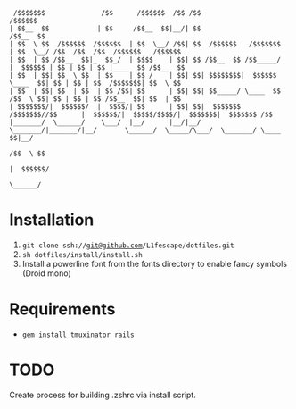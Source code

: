 ```
 /$$$$$$$              /$$      /$$$$$$  /$$ /$$                               /$$$$$$                                       
| $$__  $$            | $$     /$$__  $$|__/| $$                              /$$__  $$                                      
| $$  \ $$  /$$$$$$  /$$$$$$  | $$  \__/ /$$| $$  /$$$$$$   /$$$$$$$         | $$  \__/ /$$  /$$  /$$  /$$$$$$   /$$$$$$     
| $$  | $$ /$$__  $$|_  $$_/  | $$$$    | $$| $$ /$$__  $$ /$$_____/         |  $$$$$$ | $$ | $$ | $$ |____  $$ /$$__  $$    
| $$  | $$| $$  \ $$  | $$    | $$_/    | $$| $$| $$$$$$$$|  $$$$$$           \____  $$| $$ | $$ | $$  /$$$$$$$| $$  \ $$    
| $$  | $$| $$  | $$  | $$ /$$| $$      | $$| $$| $$_____/ \____  $$          /$$  \ $$| $$ | $$ | $$ /$$__  $$| $$  | $$    
| $$$$$$$/|  $$$$$$/  |  $$$$/| $$      | $$| $$|  $$$$$$$ /$$$$$$$//$$      |  $$$$$$/|  $$$$$/$$$$/|  $$$$$$$|  $$$$$$$ /$$
|_______/  \______/    \___/  |__/      |__/|__/ \_______/|_______/|__/       \______/  \_____/\___/  \_______/ \____  $$|__/
                                                                                                                /$$  \ $$    
                                                                                                               |  $$$$$$/    
                                                                                                                \______/     
```

# Installation
1. <code>git clone ssh://git@github.com/L1fescape/dotfiles.git</code>
2. <code>sh dotfiles/install/install.sh</code>
3. Install a powerline font from the fonts directory to enable fancy symbols (Droid mono)

# Requirements
* <code>gem install tmuxinator rails</code>

# TODO
Create process for building .zshrc via install script.
